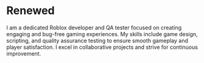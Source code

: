 # Renewed
I am a dedicated Roblox developer and QA tester focused on creating engaging and bug-free gaming experiences. My skills include game design, scripting, and quality assurance testing to ensure smooth gameplay and player satisfaction. I excel in collaborative projects and strive for continuous improvement.
